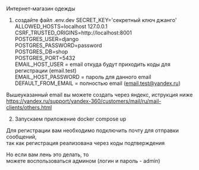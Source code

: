 Интернет-магазин одежды  
1. создайте файл .env.dev
  SECRET_KEY='секретный ключ джанго'  
ALLOWED_HOSTS=localhost 127.0.0.1  
CSRF_TRUSTED_ORIGINS=http://localhost:8001  
POSTGRES_USER=django  
POSTGRES_PASSWORD=password  
POSTGRES_DB=shop  
POSTGRES_PORT=5432  
EMAIL_HOST_USER = email откуда будут приходить коды для регистрации (email.test)  
EMAIL_HOST_PASSWORD = пароль для данного email
DEFAULT_FROM_EMAIL = полностью email (email.test@yandex.ru)

Вышеуказанный email вы можете создать через яндекс, иструкция ниже  
https://yandex.ru/support/yandex-360/customers/mail/ru/mail-clients/others.html  

2. Запускаем приложение
   docker compose up



Для регистрации вам необходимо подключить почту для отправки сообщений,  
так как регистрация реализована через коды подтверждения  
  
Но если вам лень это делать, то   
можете воспользоваться админом (логин и пароль - admin)  
